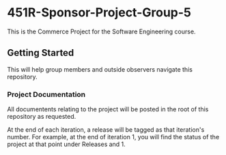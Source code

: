 # 451R-Sponsor-Project-Group-5
This is the Commerce Project for the Software Engineering course.

## Getting Started

This will help group members and outside observers navigate this repository. 

### Project Documentation

All documentents relating to the project will be posted in the root of this repository as requested.

At the end of each iteration, a release will be tagged as that iteration's number. For example, at the end of iteration 1, you will find the status of the project at that point under Releases and 1. 